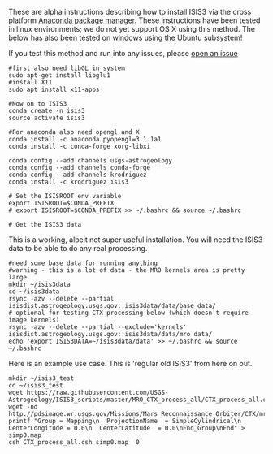 These are alpha instructions describing how to install ISIS3 via the cross platform [Anaconda package manager](https://conda.io/docs/). These instructions have been tested in linux environments; we do not yet support OS X using this method. The below has also been tested on windows using the Ubuntu subsystem!

If you test this method and run into any issues, please [open an issue](https://github.com/USGS-Astrogeology/ISIS3/issues/new)

```
#first also need libGL in system
sudo apt-get install libglu1
#install X11
sudo apt install x11-apps

#Now on to ISIS3
conda create -n isis3
source activate isis3

#For anaconda also need opengl and X
conda install -c anaconda pyopengl=3.1.1a1
conda install -c conda-forge xorg-libxi

conda config --add channels usgs-astrogeology
conda config --add channels conda-forge
conda config --add channels krodriguez
conda install -c krodriguez isis3

# Set the ISISROOT env variable
export ISISROOT=$CONDA_PREFIX
# export ISISROOT=$CONDA_PREFIX >> ~/.bashrc && source ~/.bashrc 

# Get the ISIS3 data

```

This is a working, albeit not super useful installation. You will need the ISIS3 data to be able to do any real processing.

```
#need some base data for running anything
#warning - this is a lot of data - the MRO kernels area is pretty large
mkdir ~/isis3data
cd ~/isis3data
rsync -azv --delete --partial isisdist.astrogeology.usgs.gov::isis3data/data/base data/
# optional for testing CTX processing below (which doesn't require image kernels)
rsync -azv --delete --partial --exclude='kernels' isisdist.astrogeology.usgs.gov::isis3data/data/mro data/
echo 'export ISIS3DATA=~/isis3data/data' >> ~/.bashrc && source ~/.bashrc
```

Here is an example use case. This is 'regular old ISIS3' from here on out.

```
mkdir ~/isis3_test
cd ~/isis3_test
wget https://raw.githubusercontent.com/USGS-Astrogeology/ISIS3_scripts/master/MRO_CTX_process_all/CTX_process_all.csh
wget -nd http://pdsimage.wr.usgs.gov/Missions/Mars_Reconnaissance_Orbiter/CTX/mrox_0674/data/P22_009816_1745_XI_05S073W.IMG
printf "Group = Mapping\n  ProjectionName  = SimpleCylindrical\n   CenterLongitude = 0.0\n  CenterLatitude  = 0.0\nEnd_Group\nEnd" > simp0.map
csh CTX_process_all.csh simp0.map  0
```